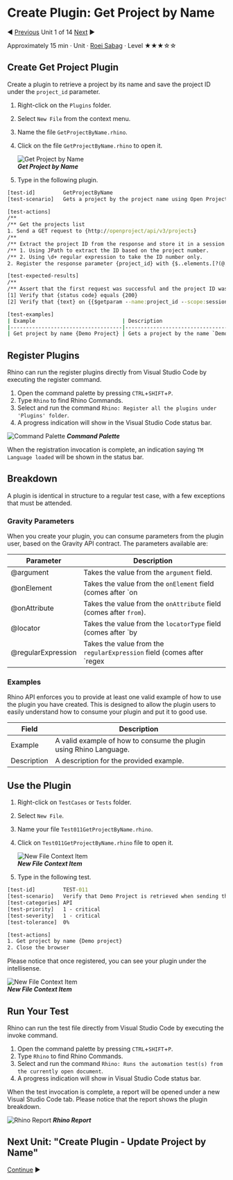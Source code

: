 # Create Plugin: Get Project by Name

:arrow_backward: [Previous](./00.Module.md) Unit 1 of 14 [Next](./02.CreatePluginUpdateProjectByName.md) :arrow_forward:

Approximately 15 min · Unit · [Roei Sabag](https://www.linkedin.com/in/roei-sabag-247aa18/) · Level ★★★☆☆

## Create Get Project Plugin

Create a plugin to retrieve a project by its name and save the project ID under the `project_id` parameter.

1. Right-click on the `Plugins` folder.
2. Select `New File` from the context menu.
3. Name the file `GetProjectByName.rhino`.
4. Click on the file `GetProjectByName.rhino` to open it.

    ![Get Project by Name](./Images/m02u01_1.png)  
    _**Get Project by Name**_

5. Type in the following plugin.

```cmd
[test-id]         GetProjectByName
[test-scenario]   Gets a project by the project name using Open Project API and saves the ID under the project_id parameter

[test-actions]
/**
/** Get the projects list
1. Send a GET request to {http://openproject/api/v3/projects}
/**
/** Extract the project ID from the response and store it in a session parameter named 'project_id'
/** 1. Using JPath to extract the ID based on the project number.
/** 2. Using \d+ regular expression to take the ID number only.
2. Register the response parameter {project_id} with {$..elements.[?(@.name==='@argument')].id} filter {\d+}

[test-expected-results]
/**
/** Assert that the first request was successful and the project ID was saved.
[1] Verify that {status code} equals {200}
[2] Verify that {text} on {{$getparam --name:project_id --scope:session}} matches {\d+}

[test-examples]
| Example                            | Description                                                                                                  |
|------------------------------------|--------------------------------------------------------------------------------------------------------------|
| Get project by name {Demo Project} | Gets a project by the name `Demo Project` using Open Project API and saves the ID under the project_id parameter. |
```

## Register Plugins

Rhino can run the register plugins directly from Visual Studio Code by executing the register command.

1. Open the command palette by pressing `CTRL`+`SHIFT`+`P`.
2. Type `Rhino` to find Rhino Commands.
3. Select and run the command `Rhino: Register all the plugins under 'Plugins' folder`.
4. A progress indication will show in the Visual Studio Code status bar.

![Command Palette](./Images/m02u01_2.png)
_**Command Palette**_

When the registration invocation is complete, an indication saying `TM Language loaded` will be shown in the status bar.

## Breakdown

A plugin is identical in structure to a regular test case, with a few exceptions that must be attended.

### Gravity Parameters

When you create your plugin, you can consume parameters from the plugin user, based on the Gravity API contract. The parameters available are:

| Parameter          | Description                                                                                   |
|--------------------|-----------------------------------------------------------------------------------------------|
| @argument          | Takes the value from the `argument` field.                                                    |
| @onElement         | Takes the value from the `onElement` field (comes after `on|into|to|of|take`).                |
| @onAttribute       | Takes the value from the `onAttribute` field (comes after `from`).                            |
| @locator           | Takes the value from the `locatorType` field (comes after `by|using`).                        |
| @regularExpression | Takes the value from the `regularExpression` field (comes after `regex|pattern|filter`).      |

### Examples

Rhino API enforces you to provide at least one valid example of how to use the plugin you have created. This is designed to allow the plugin users to easily understand how to consume your plugin and put it to good use.

| Field       | Description                                                        |
|-------------|--------------------------------------------------------------------|
| Example     | A valid example of how to consume the plugin using Rhino Language. |
| Description | A description for the provided example.                            |

## Use the Plugin

1. Right-click on `TestCases` or `Tests` folder.
2. Select `New File`.
3. Name your file `Test011GetProjectByName.rhino`.
4. Click on `Test011GetProjectByName.rhino` file to open it.

    ![New File Context Item](./Images/m02u01_3.png)  
    _**New File Context Item**_

5. Type in the following test.

```cmd
[test-id]         TEST-011
[test-scenario]   Verify that Demo Project is retrieved when sending the GetProject API request
[test-categories] API
[test-priority]   1 - critical
[test-severity]   1 - critical
[test-tolerance]  0%

[test-actions]
1. Get project by name {Demo project}
2. Close the browser
```

Please notice that once registered, you can see your plugin under the intellisense.

![New File Context Item](./Images/m02u01_4.png)  
_**New File Context Item**_

## Run Your Test

Rhino can run the test file directly from Visual Studio Code by executing the invoke command.

1. Open the command palette by pressing `CTRL`+`SHIFT`+`P`.
2. Type `Rhino` to find Rhino Commands.
3. Select and run the command `Rhino: Runs the automation test(s) from the currently open document`.
4. A progress indication will show in Visual Studio Code status bar.

When the test invocation is complete, a report will be opened under a new Visual Studio Code tab. Please notice that the report shows the plugin breakdown.

![Rhino Report](./Images/m02u01_5.png)
_**Rhino Report**_

## Next Unit: "Create Plugin - Update Project by Name"

[Continue](./02.CreatePluginUpdateProjectByName.md) :arrow_forward:
